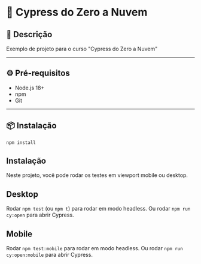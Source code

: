 # 🧪 Cypress do Zero a Nuvem

## 📘 Descrição

Exemplo de projeto para o curso "Cypress do Zero a Nuvem"

---

## ⚙️ Pré-requisitos

- Node.js 18+
- npm
- Git
---

## 📦 Instalação

`npm install`

## Instalação
Neste projeto, você pode rodar os testes em viewport mobile ou desktop.

## Desktop
Rodar `npm test` (ou `npm t`) para rodar em modo headless.
Ou rodar `npm run cy:open` para abrir Cypress.

## Mobile
Rodar `npm test:mobile` para rodar em modo headless.
Ou rodar `npm run cy:open:mobile` para abrir Cypress.